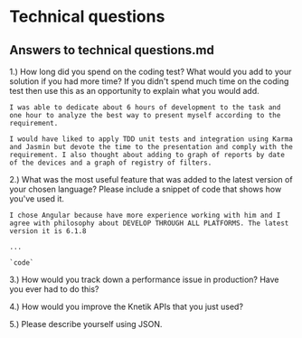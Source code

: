 # Technical questions

## Answers to technical questions.md

1.) How long did you spend on the coding test? What would you add to your solution if you had more time? If you didn't spend much time on the coding test then use this as an opportunity to explain what you would add.

    I was able to dedicate about 6 hours of development to the task and one hour to analyze the best way to present myself according to the requirement. 

    I would have liked to apply TDD unit tests and integration using Karma and Jasmin but devote the time to the presentation and comply with the requirement. I also thought about adding to graph of reports by date of the devices and a graph of registry of filters.

2.) What was the most useful feature that was added to the latest version of your chosen language? Please include a snippet of code that shows how you've used it.

    I chose Angular because have more experience working with him and I agree with philosophy about DEVELOP THROUGH ALL PLATFORMS. The latest version it is 6.1.8

    ...

    `code`

3.) How would you track down a performance issue in production? Have you ever had to do this?

4.) How would you improve the Knetik APIs that you just used?

5.) Please describe yourself using JSON.